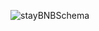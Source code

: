 ![stayBNBSchema](https://github.com/CaseySweet/stayBNB/assets/120260407/32a76f54-6179-4644-9b43-1f91674db9a9)
